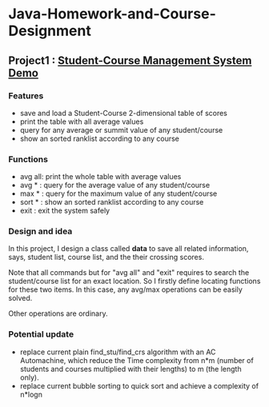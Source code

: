 # Java-Homework-and-Course-Designment

## Project1 : [Student-Course Management System Demo]

### Features
- save and load a Student-Course 2-dimensional table of scores
- print the table with all average values
- query for any average or summit value of any student/course
- show an sorted ranklist according to any course

### Functions
- avg all: print the whole table with average values
- avg * : query for the average value of any student/course
- max * : query for the maximum value of any student/course
- sort * : show an sorted ranklist according to any course
- exit : exit the system safely

### Design and idea
In this project, I design a class called **data** to save all related information, says, student list, course list, and the their crossing scores. 

Note that all commands but for "avg all" and "exit" requires to search the student/course list for an exact location. So I firstly define locating functions for these two items. In this case, any avg/max operations can be easily solved.

Other operations are ordinary.

### Potential update
- replace current plain find_stu/find_crs algorithm with an AC Automachine, which reduce the Time complexity from n\*m (number of students and courses multiplied with their lengths) to m (the length only).
- replace current bubble sorting to quick sort and achieve a complexity of n\*logn

[Student-Course Management System Demo]:https://github.com/sky66666/Java-Homework-and-Course-Designment/blob/master/Project1.java
